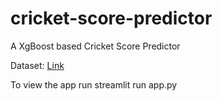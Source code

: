 # cricket-score-predictor
A XgBoost based Cricket Score Predictor

Dataset: [Link](https://www.kaggle.com/veeralakrishna/cricsheet-a-retrosheet-for-cricket?select=t20s)

To view the app run streamlit run app.py

